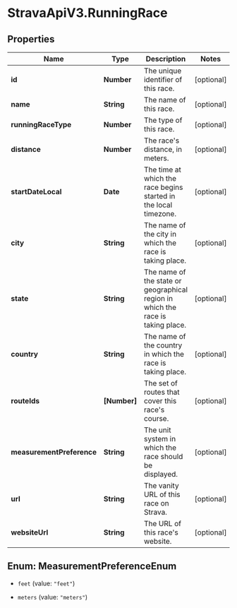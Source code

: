 # StravaApiV3.RunningRace

## Properties
Name | Type | Description | Notes
------------ | ------------- | ------------- | -------------
**id** | **Number** | The unique identifier of this race. | [optional] 
**name** | **String** | The name of this race. | [optional] 
**runningRaceType** | **Number** | The type of this race. | [optional] 
**distance** | **Number** | The race&#39;s distance, in meters. | [optional] 
**startDateLocal** | **Date** | The time at which the race begins started in the local timezone. | [optional] 
**city** | **String** | The name of the city in which the race is taking place. | [optional] 
**state** | **String** | The name of the state or geographical region in which the race is taking place. | [optional] 
**country** | **String** | The name of the country in which the race is taking place. | [optional] 
**routeIds** | **[Number]** | The set of routes that cover this race&#39;s course. | [optional] 
**measurementPreference** | **String** | The unit system in which the race should be displayed. | [optional] 
**url** | **String** | The vanity URL of this race on Strava. | [optional] 
**websiteUrl** | **String** | The URL of this race&#39;s website. | [optional] 


<a name="MeasurementPreferenceEnum"></a>
## Enum: MeasurementPreferenceEnum


* `feet` (value: `"feet"`)

* `meters` (value: `"meters"`)




